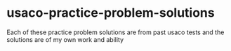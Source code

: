 # usaco-practice-problem-solutions
Each of these practice problem solutions are from past usaco tests and the solutions are of my own work and ability
